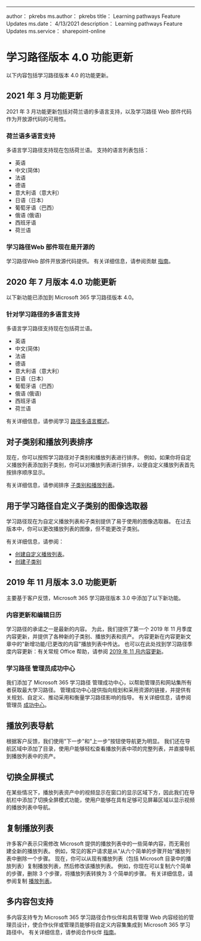 ---
author： pkrebs ms.author： pkrebs title： Learning pathways Feature Updates ms.date： 4/13/2021 description： Learning pathways Feature Updates ms.service： sharepoint-online

# <a name="learning-pathways-version-40-feature-updates"></a>学习路径版本 4.0 功能更新
以下内容包括学习路径版本 4.0 的功能更新。  

## <a name="march-2021-feature-updates"></a>2021 年 3 月功能更新
2021 年 3 月功能更新包括对荷兰语的多语言支持，以及学习路径 Web 部件代码作为开放源代码的可用性。 

### <a name="multilingual-support-for-dutch"></a>荷兰语多语言支持 
多语言学习路径支持现在包括荷兰语。 支持的语言列表包括： 
- 英语     
- 中文(简体) 
- 法语 
- 德语 
- 意大利语（意大利） 
- 日语（日本） 
- 葡萄牙语（巴西） 
- 俄语 (俄语)  
- 西班牙语
- 荷兰语 

### <a name="learning-pathways-web-part-is-now-open-source"></a>学习路径Web 部件现在是开源的
学习路径Web 部件开放源代码提供。 有关详细信息，请参阅贡献 [指南](https://github.com/pnp/custom-learning-office-365#contributions)。

## <a name="july-2020-version-40-feature-updates"></a>2020 年 7 月版本 4.0 功能更新 

以下新功能已添加到 Microsoft 365 学习路径版本 4.0。 

### <a name="multilingual-support-for-learning-pathways"></a>针对学习路径的多语言支持 
多语言学习路径支持现在包括荷兰语。 
- 英语     
- 中文(简体) 
- 法语 
- 德语 
- 意大利语（意大利） 
- 日语（日本） 
- 葡萄牙语（巴西） 
- 俄语 (俄语)  
- 西班牙语
- 荷兰语 


有关详细信息，请参阅学习 [路径多语言概述](custom_overview.md)。 

## <a name="sort-subcategories-and-playlists"></a>对子类别和播放列表排序

现在，你可以按照学习路径对子类别和播放列表进行排序。 例如，如果你将自定义播放列表添加到子类别，你可以对播放列表进行排序，以便自定义播放列表首先按排序顺序显示。 

有关详细信息，请参阅排序 [子类别和播放列表](custom_sortsubplay.md)。 

## <a name="image-picker-for-learning-pathways-custom-subcategories"></a>用于学习路径自定义子类别的图像选取器 
学习路径现在为自定义播放列表和子类别提供了易于使用的图像选取器。  在过去版本中，你可以更改播放列表的图像，但不能更改子类别。  

有关详细信息，请参阅：
- [创建自定义播放列表](custom_createnewplaylist.md)。 
- [创建子类别](custom_createnewcat.md)

## <a name="november-2019-version-30-feature-updates"></a>2019 年 11 月版本 3.0 功能更新
主要基于客户反馈，Microsoft 365 学习路径版本 3.0 中添加了以下新功能。

### <a name="content-updates-and-editorial-calendar"></a>内容更新和编辑日历
学习路径的承诺之一是最新的内容。 为此，我们提供了第一个 2019 年 11 月季度内容更新，并提供了各种新的子类别、播放列表和资产。 内容更新在内容更新文章中的"新增功能/已更改的内容"播放列表中传达。 也可以在此处找到学习路径季度内容更新：有关常规 Office 帮助，请参阅 [2019 年 11 月内容更新](custom_contentupdates.md)。

### <a name="learning-pathways-admin-success-center"></a>学习路径 管理员成功中心
我们添加了 Microsoft 365 学习路径 管理成功中心，以帮助管理员和网站集所有者获取最大学习路径。 管理成功中心提供指向规划和采用资源的链接，并提供有关规划、自定义、推动采用和衡量学习路径影响的指导。 有关详细信息，请参阅管理员 [成功中心](custom_successcenter.md)。

## <a name="playlist-navigation"></a>播放列表导航
根据客户反馈，我们使用"下一步"和"上一步"按钮使导航更为明显。 我们还在导航区域中添加了目录，使用户能够轻松查看播放列表中项的完整列表，并直接导航到播放列表中的资产。

## <a name="toggle-full-screen-mode"></a>切换全屏模式
在某些情况下，播放列表资产中的视频显示在窗口的显示区域下方，因此我们在导航栏中添加了切换全屏模式功能，使用户能够在具有足够可见屏幕区域以显示视频的播放列表中导航。

## <a name="copy-a-playlist"></a>复制播放列表
许多客户表示只需修改 Microsoft 提供的播放列表中的一些简单内容，而无需创建全新的播放列表。 例如，常见的客户请求是从"从六个简单的步骤开始"播放列表中删除一个步骤。 现在，你可以从现有播放列表（包括 Microsoft 目录中的播放列表）复制播放列表，然后修改该播放列表。 例如，你现在可以复制六个简单的步骤，删除 3 个步骤，将播放列表转换为 3 个简单的步骤。 有关详细信息，请参阅复制 [播放列表](custom_copyplaylist.md)。

## <a name="multi-content-pack-support"></a>多内容包支持
多内容支持专为 Microsoft 365 学习路径合作伙伴和具有管理 Web 内容经验的管理员设计，使合作伙伴或管理员能够将自定义内容集集成到 Microsoft 365 学习路径中。 有关详细信息，请参阅合作伙伴 [指南](custom_partnerguide.md)。

